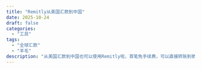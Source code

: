 ```yaml
---
title: "Remitly从美国汇款到中国"
date: 2025-10-24
draft: false
categories:
  - "工具"
tags:
  - "全球汇款"
  - "羊毛"
description: "从美国汇款到中国也可以使用Remitly啦，首笔免手续费，可以直接转账到微信、支付宝或者银行卡，而且还有30美金的立减优惠。今天来跟大家分享一下美区的Remitly优惠，之前是奖励15美金现在已经升级到30美金啦。有美国银行账户的朋友，可以来薅一下这30美金，无论是美国的Revolut"
---
```

